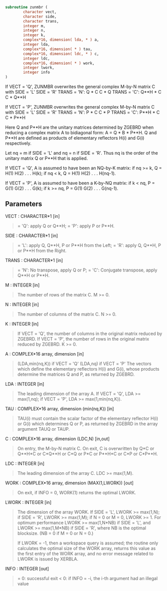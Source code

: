 ```fortran
subroutine zunmbr (
        character vect,
        character side,
        character trans,
        integer m,
        integer n,
        integer k,
        complex*16, dimension( lda, * ) a,
        integer lda,
        complex*16, dimension( * ) tau,
        complex*16, dimension( ldc, * ) c,
        integer ldc,
        complex*16, dimension( * ) work,
        integer lwork,
        integer info
)
```

If VECT = 'Q', ZUNMBR overwrites the general complex M-by-N matrix C
with
SIDE = 'L'     SIDE = 'R'
TRANS = 'N':      Q \* C          C \* Q
TRANS = 'C':      Q\*\*H \* C       C \* Q\*\*H

If VECT = 'P', ZUNMBR overwrites the general complex M-by-N matrix C
with
SIDE = 'L'     SIDE = 'R'
TRANS = 'N':      P \* C          C \* P
TRANS = 'C':      P\*\*H \* C       C \* P\*\*H

Here Q and P\*\*H are the unitary matrices determined by ZGEBRD when
reducing a complex matrix A to bidiagonal form: A = Q \* B \* P\*\*H. Q
and P\*\*H are defined as products of elementary reflectors H(i) and
G(i) respectively.

Let nq = m if SIDE = 'L' and nq = n if SIDE = 'R'. Thus nq is the
order of the unitary matrix Q or P\*\*H that is applied.

If VECT = 'Q', A is assumed to have been an NQ-by-K matrix:
if nq >= k, Q = H(1) H(2) . . . H(k);
if nq < k, Q = H(1) H(2) . . . H(nq-1).

If VECT = 'P', A is assumed to have been a K-by-NQ matrix:
if k < nq, P = G(1) G(2) . . . G(k);
if k >= nq, P = G(1) G(2) . . . G(nq-1).

## Parameters
VECT : CHARACTER\*1 [in]
> = 'Q': apply Q or Q\*\*H;
> = 'P': apply P or P\*\*H.

SIDE : CHARACTER\*1 [in]
> = 'L': apply Q, Q\*\*H, P or P\*\*H from the Left;
> = 'R': apply Q, Q\*\*H, P or P\*\*H from the Right.

TRANS : CHARACTER\*1 [in]
> = 'N':  No transpose, apply Q or P;
> = 'C':  Conjugate transpose, apply Q\*\*H or P\*\*H.

M : INTEGER [in]
> The number of rows of the matrix C. M >= 0.

N : INTEGER [in]
> The number of columns of the matrix C. N >= 0.

K : INTEGER [in]
> If VECT = 'Q', the number of columns in the original
> matrix reduced by ZGEBRD.
> If VECT = 'P', the number of rows in the original
> matrix reduced by ZGEBRD.
> K >= 0.

A : COMPLEX\*16 array, dimension [in]
> (LDA,min(nq,K)) if VECT = 'Q'
> (LDA,nq)        if VECT = 'P'
> The vectors which define the elementary reflectors H(i) and
> G(i), whose products determine the matrices Q and P, as
> returned by ZGEBRD.

LDA : INTEGER [in]
> The leading dimension of the array A.
> If VECT = 'Q', LDA >= max(1,nq);
> if VECT = 'P', LDA >= max(1,min(nq,K)).

TAU : COMPLEX\*16 array, dimension (min(nq,K)) [in]
> TAU(i) must contain the scalar factor of the elementary
> reflector H(i) or G(i) which determines Q or P, as returned
> by ZGEBRD in the array argument TAUQ or TAUP.

C : COMPLEX\*16 array, dimension (LDC,N) [in,out]
> On entry, the M-by-N matrix C.
> On exit, C is overwritten by Q\*C or Q\*\*H\*C or C\*Q\*\*H or C\*Q
> or P\*C or P\*\*H\*C or C\*P or C\*P\*\*H.

LDC : INTEGER [in]
> The leading dimension of the array C. LDC >= max(1,M).

WORK : COMPLEX\*16 array, dimension (MAX(1,LWORK)) [out]
> On exit, if INFO = 0, WORK(1) returns the optimal LWORK.

LWORK : INTEGER [in]
> The dimension of the array WORK.
> If SIDE = 'L', LWORK >= max(1,N);
> if SIDE = 'R', LWORK >= max(1,M);
> if N = 0 or M = 0, LWORK >= 1.
> For optimum performance LWORK >= max(1,N\*NB) if SIDE = 'L',
> and LWORK >= max(1,M\*NB) if SIDE = 'R', where NB is the
> optimal blocksize. (NB = 0 if M = 0 or N = 0.)
> 
> If LWORK = -1, then a workspace query is assumed; the routine
> only calculates the optimal size of the WORK array, returns
> this value as the first entry of the WORK array, and no error
> message related to LWORK is issued by XERBLA.

INFO : INTEGER [out]
> = 0:  successful exit
> < 0:  if INFO = -i, the i-th argument had an illegal value

